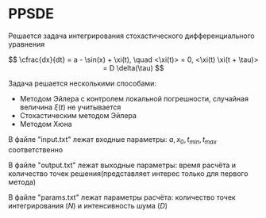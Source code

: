# PPSDE
Решается задача интегрирования стохастического дифференциального уравнения

$$ \cfrac{dx}{dt} = a - \sin(x) + \xi(t), \quad <\xi(t)> = 0, <\xi(t) \xi(t + \tau)> = D \delta(\tau) $$ 

Задача решается несколькими способами:
  * Методом Эйлера с контролем локальной погрешности, случайная величина $\xi(t)$ не учитывается
  * Стохастическим методом Эйлера
  * Методом Хюна

В файле "input.txt" лежат входные параметры: $a, x_{0}, t_{min}, t_{max}$ соответственно

В файле "output.txt" лежат выходные параметры: время расчёта и количество точек решения(представляет интерес только для первого метода)

В файле "params.txt" лежат параметры расчёта: количество точек интегрирования $(N)$ и интенсивность шума $(D)$
